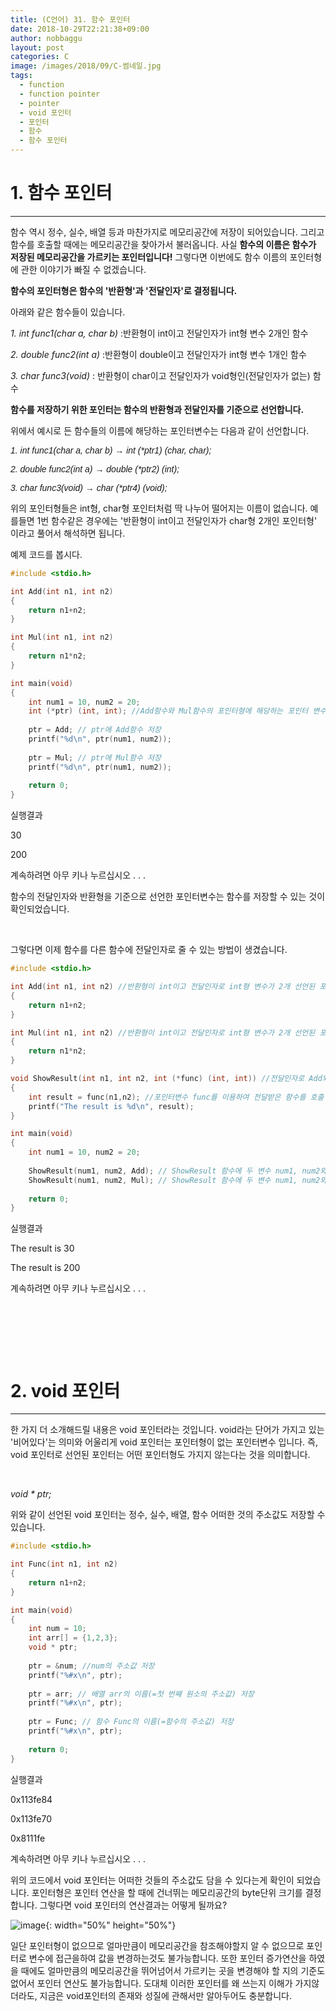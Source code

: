 ```yaml
---
title: (C언어) 31. 함수 포인터
date: 2018-10-29T22:21:38+09:00
author: nobbaggu
layout: post
categories: C
image: /images/2018/09/C-썸네일.jpg
tags:
  - function
  - function pointer
  - pointer
  - void 포인터
  - 포인터
  - 함수
  - 함수 포인터
---
```

# 1. 함수 포인터

* * *

함수 역시 정수, 실수, 배열 등과 마찬가지로 메모리공간에 저장이 되어있습니다. 그리고 함수를 호출할 때에는 메모리공간을 찾아가서 불러옵니다. 사실 **함수의 이름은 함수가 저장된 메모리공간을 가르키는 포인터입니다!** 그렇다면 이번에도 함수 이름의 포인터형에 관한 이야기가 빠질 수 없겠습니다.

**함수의 포인터형은 함수의 '반환형'과 '전달인자'로 결정됩니다.**

아래와 같은 함수들이 있습니다.

_1. int func1(char a, char b)_ :반환형이 int이고 전달인자가 int형 변수 2개인 함수

_2. double func2(int a)_ :반환형이 double이고 전달인자가 int형 변수 1개인 함수

_3. char func3(void)_ : 반환형이 char이고 전달인자가 void형인(전달인자가 없는) 함수

**함수를 저장하기 위한 포인터는 함수의 반환형과 전달인자를 기준으로 선언합니다.**

위에서 예시로 든 함수들의 이름에 해당하는 포인터변수는 다음과 같이 선언합니다.

_<span style="font-family: 'arial black', sans-serif;">1. int func1(char a, char b) → int (*ptr1) (char, char);</span>_

_<span style="font-family: 'arial black', sans-serif;">2. double func2(int a) → double (*ptr2) (int);</span>_

_<span style="font-family: 'arial black', sans-serif;">3. char func3(void) → char (*ptr4) (void);</span>_

위의 포인터형들은 int형, char형 포인터처럼 딱 나누어 떨어지는 이름이 없습니다. 예를들면 1번 함수같은 경우에는 '반환형이 int이고 전달인자가 char형 2개인 포인터형' 이라고 풀어서 해석하면 됩니다.

예제 코드를 봅시다.

~~~ c
#include <stdio.h>

int Add(int n1, int n2)
{
    return n1+n2;
}

int Mul(int n1, int n2)
{
    return n1*n2;
}

int main(void)
{
    int num1 = 10, num2 = 20;
    int (*ptr) (int, int); //Add함수와 Mul함수의 포인터형에 해당하는 포인터 변수 선언
    
    ptr = Add; // ptr에 Add함수 저장
    printf("%d\n", ptr(num1, num2));
    
    ptr = Mul; // ptr에 Mul함수 저장
    printf("%d\n", ptr(num1, num2));
    
    return 0;
}
~~~

실행결과

30


200


계속하려면 아무 키나 누르십시오 . . .

함수의 전달인자와 반환형을 기준으로 선언한 포인터변수는 함수를 저장할 수 있는 것이 확인되었습니다.

&nbsp;

그렇다면 이제 함수를 다른 함수에 전달인자로 줄 수 있는 방법이 생겼습니다.

~~~ c
#include <stdio.h>

int Add(int n1, int n2) //반환형이 int이고 전달인자로 int형 변수가 2개 선언된 포인터형의 함수
{
    return n1+n2;
}

int Mul(int n1, int n2) //반환형이 int이고 전달인자로 int형 변수가 2개 선언된 포인터형의 함수
{
    return n1*n2;
}

void ShowResult(int n1, int n2, int (*func) (int, int)) //전달인자로 Add와 Mul함수를 전달하기 위한 포인터변수 func 선언
{
    int result = func(n1,n2); //포인터변수 func를 이용하여 전달받은 함수를 호출
    printf("The result is %d\n", result);
}

int main(void)
{
    int num1 = 10, num2 = 20;
    
    ShowResult(num1, num2, Add); // ShowResult 함수에 두 변수 num1, num2와 함수 Add를 전달
    ShowResult(num1, num2, Mul); // ShowResult 함수에 두 변수 num1, num2와 함수 Mul을 전달
    
    return 0;
}
~~~

실행결과

The result is 30


The result is 200


계속하려면 아무 키나 누르십시오 . . .

&nbsp;

&nbsp;

&nbsp;

# 2. void 포인터

* * *

한 가지 더 소개해드릴 내용은 void 포인터라는 것입니다. void라는 단어가 가지고 있는 '비어있다'는 의미와 어울리게 void 포인터는 포인터형이 없는 포인터변수 입니다. 즉, void 포인터로 선언된 포인터는 어떤 포인터형도 가지지 않는다는 것을 의미합니다.

&nbsp;

_void * ptr;_

위와 같이 선언된 void 포인터는 정수, 실수, 배열, 함수 어떠한 것의 주소값도 저장할 수 있습니다.

~~~ c
#include <stdio.h>

int Func(int n1, int n2)
{
    return n1+n2;
}

int main(void)
{
    int num = 10;
    int arr[] = {1,2,3};
    void * ptr;
    
    ptr = &num; //num의 주소값 저장
    printf("%#x\n", ptr);
    
    ptr = arr; // 배열 arr의 이름(=첫 번째 원소의 주소값) 저장
    printf("%#x\n", ptr);
    
    ptr = Func; // 함수 Func의 이름(=함수의 주소값) 저장
    printf("%#x\n", ptr);
    
    return 0;
}
~~~

실행결과

0x113fe84


0x113fe70


0x8111fe


계속하려면 아무 키나 누르십시오 . . .

위의 코드에서 void 포인터는 어떠한 것들의 주소값도 담을 수 있다는게 확인이 되었습니다. 포인터형은 포인터 연산을 할 때에 건너뛰는 메모리공간의 byte단위 크기를 결정합니다. 그렇다면 void 포인터의 연산결과는 어떻게 될까요?

![image](https://nobbaggu.github.io/images/2018/09/rr.jpg){: width="50%" height="50%"}

일단 포인터형이 없으므로 얼마만큼이 메모리공간을 참조해야할지 알 수 없으므로 포인터로 변수에 접근을하여 값을 변경하는것도 불가능합니다. 또한 포인터 증가연산을 하였을 때에도 얼마만큼의 메모리공간을 뛰어넘어서 가르키는 곳을 변경해야 할 지의 기준도 없어서 포인터 연산도 불가능합니다. 도대체 이러한 포인터를 왜 쓰는지 이해가 가지않더라도, 지금은 void포인터의 존재와 성질에 관해서만 알아두어도 충분합니다.